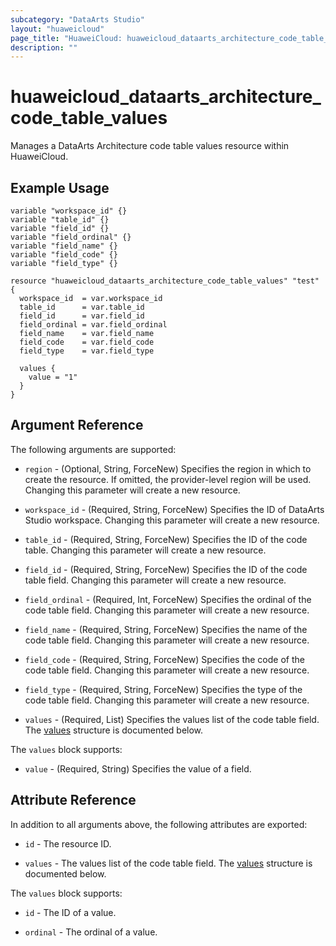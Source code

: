 ```yaml
---
subcategory: "DataArts Studio"
layout: "huaweicloud"
page_title: "HuaweiCloud: huaweicloud_dataarts_architecture_code_table_values"
description: ""
---
```


# huaweicloud_dataarts_architecture_code_table_values

Manages a DataArts Architecture code table values resource within HuaweiCloud.

## Example Usage

```hcl
variable "workspace_id" {}
variable "table_id" {}
variable "field_id" {}
variable "field_ordinal" {}
variable "field_name" {}
variable "field_code" {}
variable "field_type" {}

resource "huaweicloud_dataarts_architecture_code_table_values" "test" {
  workspace_id  = var.workspace_id
  table_id      = var.table_id
  field_id      = var.field_id
  field_ordinal = var.field_ordinal
  field_name    = var.field_name
  field_code    = var.field_code
  field_type    = var.field_type

  values {
    value = "1"  
  }
}
```

## Argument Reference

The following arguments are supported:

* `region` - (Optional, String, ForceNew) Specifies the region in which to create the resource.
  If omitted, the provider-level region will be used. Changing this parameter will create a new resource.

* `workspace_id` - (Required, String, ForceNew) Specifies the ID of DataArts Studio workspace.
  Changing this parameter will create a new resource.

* `table_id` - (Required, String, ForceNew) Specifies the ID of the code table.
  Changing this parameter will create a new resource.

* `field_id` - (Required, String, ForceNew) Specifies the ID of the code table field.
  Changing this parameter will create a new resource.

* `field_ordinal` - (Required, Int, ForceNew) Specifies the ordinal of the code table field.
  Changing this parameter will create a new resource.

* `field_name` - (Required, String, ForceNew) Specifies the name of the code table field.
  Changing this parameter will create a new resource.

* `field_code` - (Required, String, ForceNew) Specifies the code of the code table field.
  Changing this parameter will create a new resource.

* `field_type` - (Required, String, ForceNew) Specifies the type of the code table field.
  Changing this parameter will create a new resource.

* `values` - (Required, List) Specifies the values list of the code table field.
  The [values](#Values) structure is documented below.

<a name="Values"></a>
The `values` block supports:

* `value` - (Required, String) Specifies the value of a field.

## Attribute Reference

In addition to all arguments above, the following attributes are exported:

* `id` - The resource ID.

* `values` - The values list of the code table field.
  The [values](#Values_Attr) structure is documented below.

<a name="Values_Attr"></a>
The `values` block supports:

* `id` - The ID of a value.

* `ordinal` - The ordinal of a value.
